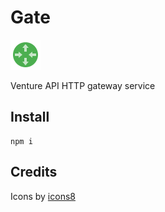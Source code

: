 Gate
====

![icon]

Venture API HTTP gateway service


Install
-------

```
npm i

```


Credits
-------

Icons by [icons8](https://icons8.com)

[icon]: icons8-router-48.png
